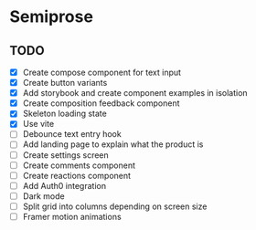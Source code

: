# Semiprose

## TODO

- [x] Create compose component for text input
- [x] Create button variants
- [x] Add storybook and create component examples in isolation
- [x] Create composition feedback component 
- [x] Skeleton loading state
- [x] Use vite
- [ ] Debounce text entry hook
- [ ] Add landing page to explain what the product is
- [ ] Create settings screen
- [ ] Create comments component 
- [ ] Create reactions component 
- [ ] Add Auth0 integration
- [ ] Dark mode
- [ ] Split grid into columns depending on screen size
- [ ] Framer motion animations
